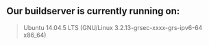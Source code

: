 ## Our buildserver is currently running on: ##

> Ubuntu 14.04.5 LTS (GNU/Linux 3.2.13-grsec-xxxx-grs-ipv6-64 x86_64)
